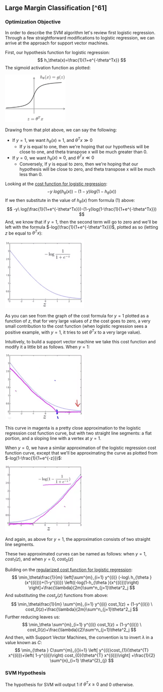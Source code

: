 ## Large Margin Classification [^61]

### Optimization Objective

In order to describe the SVM algorithm let's review first logistic regression. Through a few straightforward modifications to logistic regression, we can arrive at the approach for support vector machines.

First, our hypothesis function for logistic regression:
$$
h_\theta(x)=\frac{1}{1+e^{-\theta^Tx}}
$$
The sigmoid activation function as plotted:

<img src="01-large-margin-classification.assets/image-20210511154423928.png" alt="image-20210511154423928" style="zoom:33%;" />

Drawing from that plot above, we can say the following:

* If $y=1$, we want $h_\theta(x)\approx1$, and $\theta^Tx\gg0$
  * If $y$ is equal to one, then we're hoping that our hypothesis will be close to one, and theta transpose x will be much greater than 0.
* If $y=0$, we want $h_\theta(x)\approx0$, and $\theta^Tx\ll0$
  * Conversely, If $y$ is equal to zero, then we're hoping that our hypothesis will be close to zero, and theta transpose x will be much less than 0.

Looking at the [cost function for logistic regression](machine-learning/07-logistic-regression-model/02-simplified-cost-function.md):
$$
-y\ log(h_\theta(x))-(1-y)log(1-h_\theta(x))
$$
If we then substitute in the value of $h_\theta(x)$ from formula (1) above:
$$
-y\ log(\frac{1}{1+e^{-\theta^Tx}})-(1-y)log(1-\frac{1}{1+e^{-\theta^Tx}})
$$
And, we know that if $y=1$, then the second term will go to zero and we'll be left with the formula $-log(\frac{1}{1+e^{-\theta^Tx}})$, plotted as so (letting $z$ be equal to $\theta^Tx$):

<img src="01-large-margin-classification.assets/image-20210511155746664.png" alt="image-20210511155746664" style="zoom:50%;" />

As you can see from the graph of the cost formula for $y=1$ plotted as a function of $z$, that for very large values of $z$ the cost goes to zero, a very small contribution to the cost function (when logistic regression sees a positive example, with $y=1$, it tries to set $\theta^Tx$ to a very large value).

Intuitively, to build a support vector machine we take this cost function and modify it a little bit as follows.  When $y=1$:

<img src="01-large-margin-classification.assets/image-20210511160524884.png" alt="image-20210511160524884" style="zoom:50%;" />

This curve in magenta is a pretty close approximation to the logistic regression cost function curve, but with two straight line segments: a flat portion, and a sloping line with a vertex at $y=1$.

When $y=0$, we have a similar approximation of the logistic regression cost function curve, except that we'll be approximating the curve as plotted from $-log(1-\frac{1}{1+e^{-z}})$:

<img src="01-large-margin-classification.assets/image-20210511161022613.png" alt="image-20210511161022613" style="zoom:50%;" />

And again, as above for $y=1$, the approximation consists of two straight line segments.

These two approximated curves can be named as follows: when $y=1$, $cost_1(z)$, and when $y=0$, $cost_0(z)$

Building on the [regularized cost function for logistic regression](machine-learning/08-regularization/04-regularized-logistic-regression.md): 
$$
\min_\theta\frac{1}{m} \left[\sum^{m}_{i=1} y^{(i)} (-log\ h_{\theta }(x^{(i)}))+(1-y^{(i)}) \left((-log(1-h_{\theta }(x^{(i)}))\right) \right]+\frac{\lambda}{2m}\sum^n_{j=1}\theta^2_j
$$
And substituting the $cost_y(z)$ functions from above:
$$
\min_\theta\frac{1}{m} \sum^{m}_{i=1} y^{(i)} cost_1(z) + (1-y^{(i)}) \ cost_0(z)+\frac{\lambda}{2m}\sum^n_{j=1}\theta^2_j
$$
Further reducing leaves us:
$$
\min_\theta \sum^{m}_{i=1} y^{(i)} cost_1(z) + (1-y^{(i)}) \ cost_0(z)+\frac{\lambda}{2}\sum^n_{j=1}\theta^2_j
$$
And then, with Support Vector Machines, the convention is to invert $\lambda$ in a value known as $C$:
$$
\min_{\theta } C\sum^{m}_{{}i=1} \left[ y^{(i)}cost_{1}(\theta^{T} x^{(i)})+\left( 1-y^{(i)}\right)  cost_{0}(\theta^{T} x^{(i)})\right]  +\frac{1}{2} \sum^{n}_{i=1} \theta^{2}_{j}
$$

### SVM Hypothesis

The hypothesis for SVM will output 1 if $\theta^Tx\ge0$ and 0 otherwise.
